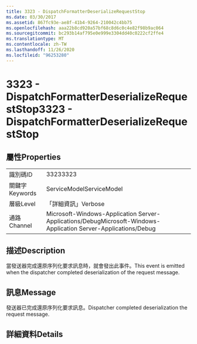 ```yaml
---
title: 3323 - DispatchFormatterDeserializeRequestStop
ms.date: 03/30/2017
ms.assetid: 867fc93e-ae8f-41b4-9264-210042c4bb75
ms.openlocfilehash: aaa22b8cd920a57bf68c8d6c0c4e82f98b9ac064
ms.sourcegitcommit: bc293b14af795e0e999e3304dd40c0222cf2ffe4
ms.translationtype: MT
ms.contentlocale: zh-TW
ms.lasthandoff: 11/26/2020
ms.locfileid: "96253280"
---
```

# <a name="3323---dispatchformatterdeserializerequeststop"></a><span data-ttu-id="24ada-102">3323 - DispatchFormatterDeserializeRequestStop</span><span class="sxs-lookup"><span data-stu-id="24ada-102">3323 - DispatchFormatterDeserializeRequestStop</span></span>

## <a name="properties"></a><span data-ttu-id="24ada-103">屬性</span><span class="sxs-lookup"><span data-stu-id="24ada-103">Properties</span></span>  
  
|||  
|-|-|  
|<span data-ttu-id="24ada-104">識別碼</span><span class="sxs-lookup"><span data-stu-id="24ada-104">ID</span></span>|<span data-ttu-id="24ada-105">3323</span><span class="sxs-lookup"><span data-stu-id="24ada-105">3323</span></span>|  
|<span data-ttu-id="24ada-106">關鍵字</span><span class="sxs-lookup"><span data-stu-id="24ada-106">Keywords</span></span>|<span data-ttu-id="24ada-107">ServiceModel</span><span class="sxs-lookup"><span data-stu-id="24ada-107">ServiceModel</span></span>|  
|<span data-ttu-id="24ada-108">層級</span><span class="sxs-lookup"><span data-stu-id="24ada-108">Level</span></span>|<span data-ttu-id="24ada-109">「詳細資訊」</span><span class="sxs-lookup"><span data-stu-id="24ada-109">Verbose</span></span>|  
|<span data-ttu-id="24ada-110">通路</span><span class="sxs-lookup"><span data-stu-id="24ada-110">Channel</span></span>|<span data-ttu-id="24ada-111">Microsoft-Windows-Application Server-Applications/Debug</span><span class="sxs-lookup"><span data-stu-id="24ada-111">Microsoft-Windows-Application Server-Applications/Debug</span></span>|  
  
## <a name="description"></a><span data-ttu-id="24ada-112">描述</span><span class="sxs-lookup"><span data-stu-id="24ada-112">Description</span></span>  

 <span data-ttu-id="24ada-113">當發送器完成還原序列化要求訊息時，就會發出此事件。</span><span class="sxs-lookup"><span data-stu-id="24ada-113">This event is emitted when the dispatcher completed deserialization of the request message.</span></span>  
  
## <a name="message"></a><span data-ttu-id="24ada-114">訊息</span><span class="sxs-lookup"><span data-stu-id="24ada-114">Message</span></span>  

 <span data-ttu-id="24ada-115">發送器已完成還原序列化要求訊息。</span><span class="sxs-lookup"><span data-stu-id="24ada-115">Dispatcher completed deserialization the request message.</span></span>  
  
## <a name="details"></a><span data-ttu-id="24ada-116">詳細資料</span><span class="sxs-lookup"><span data-stu-id="24ada-116">Details</span></span>

